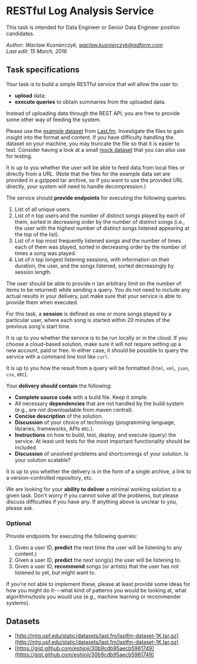 # RESTful Log Analysis Service

This task is intended for Data Engineer or Senior Data Engineer position candidates.

_Author: Waclaw Kusnierczyk, [waclaw.kusnierczyk@adform.com](mailto:waclaw.kusnierczyk@adform.com)_  
_Last edit: 15 March, 2016_


## Task specifications

Your task is to build a simple RESTful service that will allow the user to:

   * **upload** data;
   * **execute queries** to obtain summaries from the uploaded data.

Instead of uploading data through the REST API, you are free to provide some other way of feeding the system.

Please use the [example dataset](http://mtg.upf.edu/static/datasets/last.fm/lastfm-dataset-1K.tar.gz) from [Last.fm](Last.fm).
Investigate the files to gain insight into the format and content.
If you have difficulty handling the dataset on your machine, you may truncate the file so that it is easier to test.
Consider having a look at a small [mock dataset](https://gist.github.com/eshioji/30b9cdb95aecb5981749) that you can also use for testing.

It is up to you whether the user will be able to feed data from local files or directly from a URL.
(Note that the files for the example data set are provided in a gzipped tar archive, so if you want to use the provided URL directly, your system will need to handle decompression.)

The service should **provide endpoints** for executing the following queries:

   1. List of all unique users.
   2. List of _n_ top users and the number of distinct songs played by each of them, sorted in decreasing order by the number of distinct songs (i.e., the user with the highest number of distinct songs listened appearing at the top of the list).
   3. List of _n_ top most frequently listened songs and the number of times each of them was played, sorted in decreasing order by the number of times a song was played.
   4. List of _n_ top longest listening sessions, with information on their duration, the user, and the songs listened, sorted decreasingly by session length.
   
The user should be able to provide _n_ (an arbitrary limit on the number of items to be returned) while sending a query.
You do not need to include any actual results in your delivery, just make sure that your service is able to provide them when executed.

For this task, a **session** is defined as one or more songs played by a particular user, where each song is started within 20 minutes of the previous song's start time.

It is up to you whether the service is to be run locally or in the cloud.
If you choose a cloud-based solution, make sure it will not require setting up a new account, paid or free.
In either case, it should be possible to query the service with a command line tool like `curl`.

It is up to you how the result from a query will be formatted (`html`, `xml`, `json`, `csv`, etc).

Your **delivery should contain** the following:

   * **Complete source code** with a build file.  Keep it simple.
   * All necessary **dependencies** that are not handled by the build system (e.g., are not downloadable from maven central).
   * **Concise description** of the solution.
   * **Discussion** of your choice of technology (programming language, libraries, frameworks, APIs etc.).
   * **Instructions** on how to build, test, deploy, and execute (query) the service.  At least unit tests for the most important functionality should be included.
   * **Discussion** of unsolved problems and shortcomings of your solution.  Is your solution scalable?
   
It is up to you whether the delivery is in the form of a single archive, a link to a version-controlled repository, etc.
 
We are looking for your **ability to deliver** a minimal working solution to a given task.
Don't worry if you cannot solve all the problems, but please discuss difficulties if you have any.
If anything above is unclear to you, please ask. 

### Optional

Provide endpoints for executing the following queries:

   1. Given a user ID, **predict** the next time the user will be listening to any content.)
   2. Given a user ID, **predict** the next song(s) the user will be listening to.
   3. Given a user ID, **recommend** songs (or artists) that the user has not listened to yet, but might want to.

If you're not able to implement these, please at least provide some ideas for how you might do it---what kind of patterns you would be looking at, what algorithms/tools you would use (e.g., machine learning or recommender systems).


## Datasets

   * [http://mtg.upf.edu/static/datasets/last.fm/lastfm-dataset-1K.tar.gz](http://mtg.upf.edu/static/datasets/last.fm/lastfm-dataset-1K.tar.gz)
   * [https://gist.github.com/eshioji/30b9cdb95aecb5981749](https://gist.github.com/eshioji/30b9cdb95aecb5981749)
